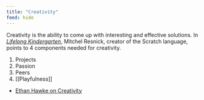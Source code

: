 ```yaml
---
title: "Creativity"
feed: hide
---
```


Creativity is the ability to come up with interesting and effective solutions. In _[Lifelong Kindergarten](https://www.worldcat.org/title/lifelong-kindergarten-cultivating-creativity-through-projects-passion-peers-and-play/oclc/1029798534&referer=brief_results)_, Mitchel Resnick, creator of the Scratch language, points to 4 components needed for creativity.

1. Projects
2. Passion
3. Peers
4. [[Playfulness]]


* [Ethan Hawke on Creativity](https://www.youtube.com/watch?v=WRS9Gek4V5Q)



